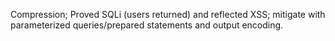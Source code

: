 Compression; Proved SQLi (users returned) and reflected XSS; mitigate with parameterized queries/prepared statements and output encoding.
